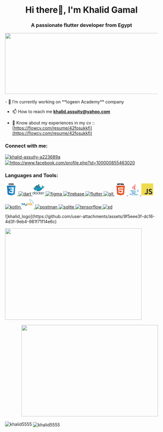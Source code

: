 <h1 align="center">Hi there👋, I'm Khalid Gamal</h1>
<h3 align="center">A passionate flutter developer from Egypt</h3>
<p align="right"> <img src="https://miro.medium.com/v2/resize:fit:3200/format:webp/1*vkfI4nFNheC5v0p7wzDtGg.gif" width="1050" height="200" /> </p>
- 🔭 I’m currently working on **logeen Academy** company

- 📫 How to reach me **khalid.assuity@yahoo.com**

- 📄 Know about my experiences in my cv :: [https://flowcv.com/resume/42fosukkfj](https://flowcv.com/resume/42fosukkfj)

<h3 align="left">Connect with me:</h3>
<p align="left">
<a href="https://linkedin.com/in/khalid-assuity-a223689a" target="blank"><img align="center" src="https://raw.githubusercontent.com/rahuldkjain/github-profile-readme-generator/master/src/images/icons/Social/linked-in-alt.svg" alt="khalid-assuity-a223689a" height="30" width="40" /></a>
<a href="https://fb.com/https://www.facebook.com/profile.php?id=100000855463020" target="blank"><img align="center" src="https://raw.githubusercontent.com/rahuldkjain/github-profile-readme-generator/master/src/images/icons/Social/facebook.svg" alt="https://www.facebook.com/profile.php?id=100000855463020" height="30" width="40" /></a>
</p>

<h3 align="left">Languages and Tools:</h3>
<p align="left"> <a href="https://www.w3schools.com/css/" target="_blank" rel="noreferrer"> <img src="https://raw.githubusercontent.com/devicons/devicon/master/icons/css3/css3-original-wordmark.svg" alt="css3" width="40" height="40"/> </a> <a href="https://dart.dev" target="_blank" rel="noreferrer"> <img src="https://www.vectorlogo.zone/logos/dartlang/dartlang-icon.svg" alt="dart" width="40" height="40"/> </a> <a href="https://www.docker.com/" target="_blank" rel="noreferrer"> <img src="https://raw.githubusercontent.com/devicons/devicon/master/icons/docker/docker-original-wordmark.svg" alt="docker" width="40" height="40"/> </a> <a href="https://www.figma.com/" target="_blank" rel="noreferrer"> <img src="https://www.vectorlogo.zone/logos/figma/figma-icon.svg" alt="figma" width="40" height="40"/> </a> <a href="https://firebase.google.com/" target="_blank" rel="noreferrer"> <img src="https://www.vectorlogo.zone/logos/firebase/firebase-icon.svg" alt="firebase" width="40" height="40"/> </a> <a href="https://flutter.dev" target="_blank" rel="noreferrer"> <img src="https://www.vectorlogo.zone/logos/flutterio/flutterio-icon.svg" alt="flutter" width="40" height="40"/> </a> <a href="https://git-scm.com/" target="_blank" rel="noreferrer"> <img src="https://www.vectorlogo.zone/logos/git-scm/git-scm-icon.svg" alt="git" width="40" height="40"/> </a> <a href="https://www.w3.org/html/" target="_blank" rel="noreferrer"> <img src="https://raw.githubusercontent.com/devicons/devicon/master/icons/html5/html5-original-wordmark.svg" alt="html5" width="40" height="40"/> </a> <a href="https://www.java.com" target="_blank" rel="noreferrer"> <img src="https://raw.githubusercontent.com/devicons/devicon/master/icons/java/java-original.svg" alt="java" width="40" height="40"/> </a> <a href="https://developer.mozilla.org/en-US/docs/Web/JavaScript" target="_blank" rel="noreferrer"> <img src="https://raw.githubusercontent.com/devicons/devicon/master/icons/javascript/javascript-original.svg" alt="javascript" width="40" height="40"/> </a> <a href="https://kotlinlang.org" target="_blank" rel="noreferrer"> <img src="https://www.vectorlogo.zone/logos/kotlinlang/kotlinlang-icon.svg" alt="kotlin" width="40" height="40"/> </a> <a href="https://www.mysql.com/" target="_blank" rel="noreferrer"> <img src="https://raw.githubusercontent.com/devicons/devicon/master/icons/mysql/mysql-original-wordmark.svg" alt="mysql" width="40" height="40"/> </a> <a href="https://postman.com" target="_blank" rel="noreferrer"> <img src="https://www.vectorlogo.zone/logos/getpostman/getpostman-icon.svg" alt="postman" width="40" height="40"/> </a> <a href="https://www.sqlite.org/" target="_blank" rel="noreferrer"> <img src="https://www.vectorlogo.zone/logos/sqlite/sqlite-icon.svg" alt="sqlite" width="40" height="40"/> </a> <a href="https://www.tensorflow.org" target="_blank" rel="noreferrer"> <img src="https://www.vectorlogo.zone/logos/tensorflow/tensorflow-icon.svg" alt="tensorflow" width="40" height="40"/> </a> <a href="https://www.adobe.com/products/xd.html" target="_blank" rel="noreferrer"> <img src="https://cdn.worldvectorlogo.com/logos/adobe-xd.svg" alt="xd" width="40" height="40"/> </a> </p>
![khalid_logo](https://github.com/user-attachments/assets/9f5eee3f-dc16-4d3f-9eb4-981f71f14e6c)

<p align="left"> <img src="https://iphtechnologies.org/assets/images/giff.gif" width="450" height="300" /> </p>
<p align="right"> <img src="https://iphtechnologies.org/assets/images/9f5eee3f-dc16-4d3f-9eb4-981f71f14e6c.png" width="450" height="300" /> </p>
<p><img align="left" src="https://github-readme-stats.vercel.app/api/top-langs?username=khalid5555&show_icons=true&locale=en&layout=compact" alt="khalid5555" /></p>
<p>&nbsp;<img align="center" src="https://github-readme-stats.vercel.app/api?username=khalid5555&show_icons=true&locale=en" alt="khalid5555" /></p>

